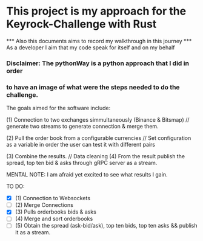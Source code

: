 # This project is my approach for the Keyrock-Challenge with Rust
*** Also this documents aims to record my walkthrough in this journey
*** As a developer I aim that my code speak for itself and on my behalf

### Disclaimer: The pythonWay is a python approach that I did in order
### to have an image of what were the steps needed to do the challenge.

The goals aimed for the software include:

 (1) Connection to two exchanges simmultaneously (Binance & Bitsmap)
// generate two streams to generate connection & merge them.

 (2) Pull the order book from a configurable currencies
// Set configuration as a variable in order the user can test it with different pairs

 (3) Combine the results.
// Data cleaning
 (4) From the result publish the spread, top ten bid & asks through gRPC server as a stream.


MENTAL NOTE: I am afraid yet excited to see what results I gain.

TO DO:
- [x] (1) Connection to Websockets 
- [ ] (2) Merge Connections 
- [x] (3) Pulls orderbooks bids & asks 
- [ ] (4) Merge and sort orderbooks 
- [ ] (5) Obtain the spread (ask-bid/ask), top ten bids, top ten asks && publish it as a stream.
